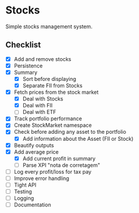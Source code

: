 # Stocks
Simple stocks management system.

## Checklist
- [x] Add and remove stocks
- [x] Persistence 
- [x] Summary
    - [X] Sort before displaying
    - [X] Separate FII from Stocks
- [X] Fetch prices from the stock market
    - [X] Deal with Stocks
    - [X] Deal with FII
    - [ ] Deal with ETF
- [X] Track portfolio performance
- [X] Create StockMarket namespace
- [X] Check before adding any asset to the portfolio
    - [X] Add information about the Asset (FII or Stock)
- [X] Beautify outputs
- [X] Add average price
    - [X] Add current profit in summary
    - [ ] Parse XPI "nota de corretagem"
- [ ] Log every profit/loss for tax pay
- [ ] Improve error handling
- [ ] Tight API
- [ ] Testing
- [ ] Logging
- [ ] Documentation